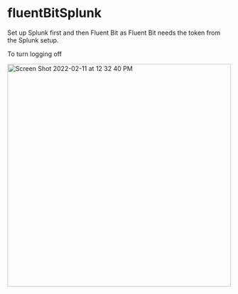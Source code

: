 # fluentBitSplunk

Set up Splunk first and then Fluent Bit as Fluent Bit needs the token from the Splunk setup.

To turn logging off 


<img width="503" alt="Screen Shot 2022-02-11 at 12 32 40 PM" src="https://user-images.githubusercontent.com/13389958/153514830-35285319-16af-4c8a-a583-ac610e73c294.png">
